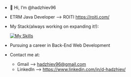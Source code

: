 - 👋 Hi, I’m @hadzhiev96
- ETRM Java Developer --> ROITI https://roiti.com/
- My Stack(always working on expanding it!):
  
  [![My Skills](https://skillicons.dev/icons?i=java,spring,mysql,hibernate)](https://skillicons.dev)
- Pursuing a career in  Back-End Web Development 
- Contact me at:
  - Gmail --> hadzhiev96@gmail.com
  - LinkedIn --> https://www.linkedin.com/in/d-hadzhiev/
